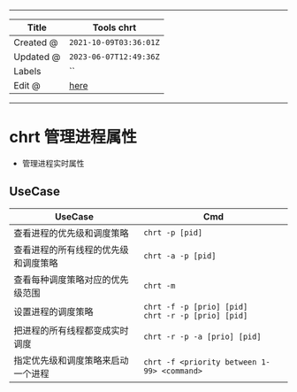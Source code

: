 -----

| Title     | Tools chrt                                          |
| --------- | --------------------------------------------------- |
| Created @ | `2021-10-09T03:36:01Z`                              |
| Updated @ | `2023-06-07T12:49:36Z`                              |
| Labels    | \`\`                                                |
| Edit @    | [here](https://github.com/junxnone/linux/issues/12) |

-----

# chrt 管理进程属性

  - 管理进程实时属性

## UseCase

| UseCase            | Cmd                                                    |
| ------------------ | ------------------------------------------------------ |
| 查看进程的优先级和调度策略      | `chrt -p [pid]`                                        |
| 查看进程的所有线程的优先级和调度策略 | `chrt -a -p [pid]`                                     |
| 查看每种调度策略对应的优先级范围   | `chrt -m`                                              |
| 设置进程的调度策略          | `chrt -f -p [prio] [pid]`<br>`chrt -r -p [prio] [pid]` |
| 把进程的所有线程都变成实时调度    | `chrt -r -p -a [prio] [pid]`                           |
| 指定优先级和调度策略来启动一个进程  | `chrt -f <priority between 1-99> <command>`            |
